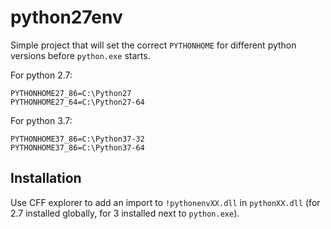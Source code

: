 # python27env

Simple project that will set the correct `PYTHONHOME` for different python versions before `python.exe` starts.

For python 2.7:

```
PYTHONHOME27_86=C:\Python27
PYTHONHOME27_64=C:\Python27-64
```

For python 3.7:

```
PYTHONHOME37_86=C:\Python37-32
PYTHONHOME37_86=C:\Python37-64
```

## Installation

Use CFF explorer to add an import to `!pythonenvXX.dll` in `pythonXX.dll` (for 2.7 installed globally, for 3 installed next to `python.exe`).